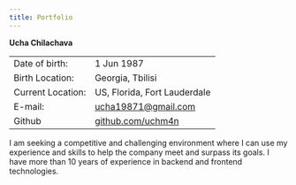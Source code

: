 ```yaml
---
title: Portfolio
---
```




**Ucha Chilachava**

| | |
| :--- | :--- |
| Date of birth: | 1 Jun 1987 |
| Birth Location: | Georgia, Tbilisi |
| Current Location: | US, Florida, Fort Lauderdale |
| E-mail: | ucha19871@gmail.com |
| Github | [github.com/uchm4n](https://github.com/uchm4n/)  |

I am seeking a competitive and challenging environment where 
I can use my experience and skills to help the company meet and surpass its goals. 
I have more than 10 years of experience in backend and frontend technologies.
